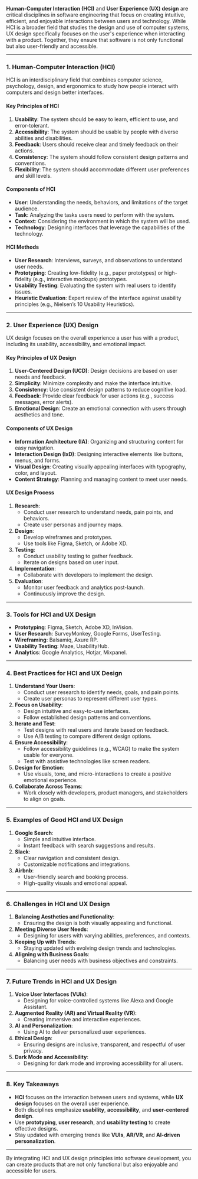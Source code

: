 **Human-Computer Interaction (HCI)** and **User Experience (UX) design** are critical disciplines in software engineering that focus on creating intuitive, efficient, and enjoyable interactions between users and technology. While HCI is a broader field that studies the design and use of computer systems, UX design specifically focuses on the user's experience when interacting with a product. Together, they ensure that software is not only functional but also user-friendly and accessible.

---

### **1. Human-Computer Interaction (HCI)**
HCI is an interdisciplinary field that combines computer science, psychology, design, and ergonomics to study how people interact with computers and design better interfaces.

#### **Key Principles of HCI**
1. **Usability**: The system should be easy to learn, efficient to use, and error-tolerant.
2. **Accessibility**: The system should be usable by people with diverse abilities and disabilities.
3. **Feedback**: Users should receive clear and timely feedback on their actions.
4. **Consistency**: The system should follow consistent design patterns and conventions.
5. **Flexibility**: The system should accommodate different user preferences and skill levels.

#### **Components of HCI**
- **User**: Understanding the needs, behaviors, and limitations of the target audience.
- **Task**: Analyzing the tasks users need to perform with the system.
- **Context**: Considering the environment in which the system will be used.
- **Technology**: Designing interfaces that leverage the capabilities of the technology.

#### **HCI Methods**
- **User Research**: Interviews, surveys, and observations to understand user needs.
- **Prototyping**: Creating low-fidelity (e.g., paper prototypes) or high-fidelity (e.g., interactive mockups) prototypes.
- **Usability Testing**: Evaluating the system with real users to identify issues.
- **Heuristic Evaluation**: Expert review of the interface against usability principles (e.g., Nielsen’s 10 Usability Heuristics).

---

### **2. User Experience (UX) Design**
UX design focuses on the overall experience a user has with a product, including its usability, accessibility, and emotional impact.

#### **Key Principles of UX Design**
1. **User-Centered Design (UCD)**: Design decisions are based on user needs and feedback.
2. **Simplicity**: Minimize complexity and make the interface intuitive.
3. **Consistency**: Use consistent design patterns to reduce cognitive load.
4. **Feedback**: Provide clear feedback for user actions (e.g., success messages, error alerts).
5. **Emotional Design**: Create an emotional connection with users through aesthetics and tone.

#### **Components of UX Design**
- **Information Architecture (IA)**: Organizing and structuring content for easy navigation.
- **Interaction Design (IxD)**: Designing interactive elements like buttons, menus, and forms.
- **Visual Design**: Creating visually appealing interfaces with typography, color, and layout.
- **Content Strategy**: Planning and managing content to meet user needs.

#### **UX Design Process**
1. **Research**:
   - Conduct user research to understand needs, pain points, and behaviors.
   - Create user personas and journey maps.
2. **Design**:
   - Develop wireframes and prototypes.
   - Use tools like Figma, Sketch, or Adobe XD.
3. **Testing**:
   - Conduct usability testing to gather feedback.
   - Iterate on designs based on user input.
4. **Implementation**:
   - Collaborate with developers to implement the design.
5. **Evaluation**:
   - Monitor user feedback and analytics post-launch.
   - Continuously improve the design.

---

### **3. Tools for HCI and UX Design**
- **Prototyping**: Figma, Sketch, Adobe XD, InVision.
- **User Research**: SurveyMonkey, Google Forms, UserTesting.
- **Wireframing**: Balsamiq, Axure RP.
- **Usability Testing**: Maze, UsabilityHub.
- **Analytics**: Google Analytics, Hotjar, Mixpanel.

---

### **4. Best Practices for HCI and UX Design**
1. **Understand Your Users**:
   - Conduct user research to identify needs, goals, and pain points.
   - Create user personas to represent different user types.
2. **Focus on Usability**:
   - Design intuitive and easy-to-use interfaces.
   - Follow established design patterns and conventions.
3. **Iterate and Test**:
   - Test designs with real users and iterate based on feedback.
   - Use A/B testing to compare different design options.
4. **Ensure Accessibility**:
   - Follow accessibility guidelines (e.g., WCAG) to make the system usable for everyone.
   - Test with assistive technologies like screen readers.
5. **Design for Emotion**:
   - Use visuals, tone, and micro-interactions to create a positive emotional experience.
6. **Collaborate Across Teams**:
   - Work closely with developers, product managers, and stakeholders to align on goals.

---

### **5. Examples of Good HCI and UX Design**
1. **Google Search**:
   - Simple and intuitive interface.
   - Instant feedback with search suggestions and results.
2. **Slack**:
   - Clear navigation and consistent design.
   - Customizable notifications and integrations.
3. **Airbnb**:
   - User-friendly search and booking process.
   - High-quality visuals and emotional appeal.

---

### **6. Challenges in HCI and UX Design**
1. **Balancing Aesthetics and Functionality**:
   - Ensuring the design is both visually appealing and functional.
2. **Meeting Diverse User Needs**:
   - Designing for users with varying abilities, preferences, and contexts.
3. **Keeping Up with Trends**:
   - Staying updated with evolving design trends and technologies.
4. **Aligning with Business Goals**:
   - Balancing user needs with business objectives and constraints.

---

### **7. Future Trends in HCI and UX Design**
1. **Voice User Interfaces (VUIs)**:
   - Designing for voice-controlled systems like Alexa and Google Assistant.
2. **Augmented Reality (AR) and Virtual Reality (VR)**:
   - Creating immersive and interactive experiences.
3. **AI and Personalization**:
   - Using AI to deliver personalized user experiences.
4. **Ethical Design**:
   - Ensuring designs are inclusive, transparent, and respectful of user privacy.
5. **Dark Mode and Accessibility**:
   - Designing for dark mode and improving accessibility for all users.

---

### **8. Key Takeaways**
- **HCI** focuses on the interaction between users and systems, while **UX design** focuses on the overall user experience.
- Both disciplines emphasize **usability**, **accessibility**, and **user-centered design**.
- Use **prototyping**, **user research**, and **usability testing** to create effective designs.
- Stay updated with emerging trends like **VUIs**, **AR/VR**, and **AI-driven personalization**.

---

By integrating HCI and UX design principles into software development, you can create products that are not only functional but also enjoyable and accessible for users.
